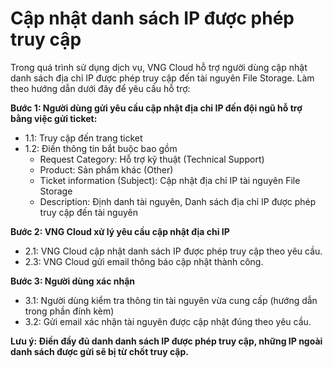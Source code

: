 # Cập nhật danh sách IP được phép truy cập

Trong quá trình sử dụng dịch vụ, VNG Cloud hỗ trợ người dùng cập nhật danh sách địa chỉ IP được phép truy cập đến tài nguyên File Storage. Làm theo hướng dẫn dưới đây để yêu cầu hỗ trợ:

**Bước 1: Người dùng gửi yêu cầu cập nhật địa chỉ IP đến đội ngũ hỗ trợ bằng việc gửi ticket:**

* 1.1: Truy cập đến trang ticket
* 1.2: Điền thông tin bắt buộc bao gồm
  * Request Category: Hỗ trợ kỹ thuật (Technical Support)
  * Product: Sản phẩm khác (Other)
  * Ticket information (Subject): Cập nhật địa chỉ IP tài nguyên File Storage
  * Description: Định danh tài nguyên, Danh sách địa chỉ IP được phép truy cập đến tài nguyên

**Bước 2: VNG Cloud xử lý yêu cầu cập nhật địa chỉ IP**

* 2.1: VNG Cloud cập nhật danh sách IP được phép truy cập theo yêu cầu.
* 2.3: VNG Cloud gửi email thông báo cập nhật thành công.

**Bước 3: Người dùng xác nhận**

* 3.1: Người dùng kiểm tra thông tin tài nguyên vừa cung cấp (hướng dẫn trong phần đính kèm)
* 3.2: Gửi email xác nhận tài nguyên được cập nhật đúng theo yêu cầu.

**Lưu ý: Điền đầy đủ danh danh sách IP được phép truy cập, những IP ngoài danh sách được gửi sẽ bị từ chốt truy cập.**
